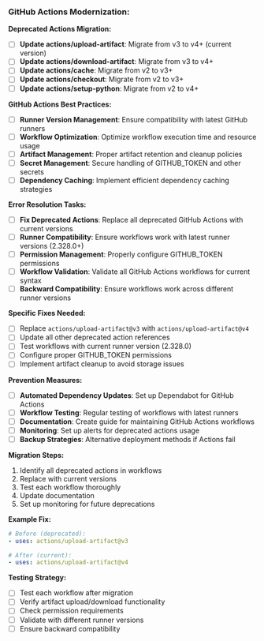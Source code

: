 ### GitHub Actions Modernization:

**Deprecated Actions Migration:**
- [ ] **Update actions/upload-artifact**: Migrate from v3 to v4+ (current version)
- [ ] **Update actions/download-artifact**: Migrate from v3 to v4+ 
- [ ] **Update actions/cache**: Migrate from v2 to v3+
- [ ] **Update actions/checkout**: Migrate from v2 to v3+
- [ ] **Update actions/setup-python**: Migrate from v2 to v4+

**GitHub Actions Best Practices:**
- [ ] **Runner Version Management**: Ensure compatibility with latest GitHub runners
- [ ] **Workflow Optimization**: Optimize workflow execution time and resource usage
- [ ] **Artifact Management**: Proper artifact retention and cleanup policies
- [ ] **Secret Management**: Secure handling of GITHUB_TOKEN and other secrets
- [ ] **Dependency Caching**: Implement efficient dependency caching strategies

**Error Resolution Tasks:**
- [ ] **Fix Deprecated Actions**: Replace all deprecated GitHub Actions with current versions
- [ ] **Runner Compatibility**: Ensure workflows work with latest runner versions (2.328.0+)
- [ ] **Permission Management**: Properly configure GITHUB_TOKEN permissions
- [ ] **Workflow Validation**: Validate all GitHub Actions workflows for current syntax
- [ ] **Backward Compatibility**: Ensure workflows work across different runner versions

**Specific Fixes Needed:**
- [ ] Replace `actions/upload-artifact@v3` with `actions/upload-artifact@v4`
- [ ] Update all other deprecated action references
- [ ] Test workflows with current runner version (2.328.0)
- [ ] Configure proper GITHUB_TOKEN permissions
- [ ] Implement artifact cleanup to avoid storage issues

**Prevention Measures:**
- [ ] **Automated Dependency Updates**: Set up Dependabot for GitHub Actions
- [ ] **Workflow Testing**: Regular testing of workflows with latest runners
- [ ] **Documentation**: Create guide for maintaining GitHub Actions workflows
- [ ] **Monitoring**: Set up alerts for deprecated actions usage
- [ ] **Backup Strategies**: Alternative deployment methods if Actions fail

**Migration Steps:**
1. Identify all deprecated actions in workflows
2. Replace with current versions
3. Test each workflow thoroughly
4. Update documentation
5. Set up monitoring for future deprecations

**Example Fix:**
```yaml
# Before (deprecated):
- uses: actions/upload-artifact@v3

# After (current):
- uses: actions/upload-artifact@v4
```

**Testing Strategy:**
- [ ] Test each workflow after migration
- [ ] Verify artifact upload/download functionality
- [ ] Check permission requirements
- [ ] Validate with different runner versions
- [ ] Ensure backward compatibility
